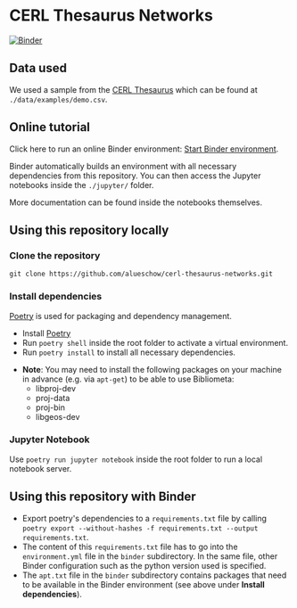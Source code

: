 # CERL Thesaurus Networks

[![Binder](https://mybinder.org/badge_logo.svg)](https://mybinder.org/v2/gh/alueschow/cerl-thesaurus-networks/HEAD)

## Data used
We used a sample from the [CERL Thesaurus](https://data.cerl.org/thesaurus/) which can be found at `./data/examples/demo.csv`.

## Online tutorial
Click here to run an online Binder environment: [Start Binder environment](https://mybinder.org/v2/gh/alueschow/cerl-thesaurus-networks/HEAD).

Binder automatically builds an environment with all necessary dependencies from this repository. You can then access the Jupyter notebooks inside the `./jupyter/` folder.

More documentation can be found inside the notebooks themselves.

## Using this repository locally

### Clone the repository
`git clone https://github.com/alueschow/cerl-thesaurus-networks.git`

### Install dependencies
[Poetry](https://python-poetry.org/) is used for packaging and dependency management.
* Install [Poetry](https://python-poetry.org/)
* Run `poetry shell` inside the root folder to activate a virtual environment.
* Run `poetry install` to install all necessary dependencies.
+ **Note**: You may need to install the following packages on your machine in advance (e.g. via `apt-get`) to be able to use Bibliometa:
  - libproj-dev
  - proj-data
  - proj-bin
  - libgeos-dev

### Jupyter Notebook
Use `poetry run jupyter notebook` inside the root folder to run a local notebook server.

## Using this repository with Binder
* Export poetry's dependencies to a `requirements.txt` file by calling `poetry export --without-hashes -f requirements.txt --output requirements.txt`.
* The content of this `requirements.txt` file has to go into the `environment.yml` file in the `binder` subdirectory. In the same file, other Binder configuration such as the python version used is specified.
* The `apt.txt` file in the `binder` subdirectory contains packages that need to be available in the Binder environment (see above under __Install dependencies__).
